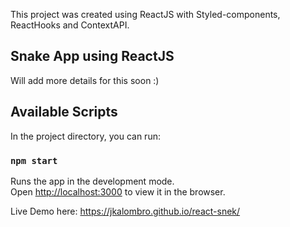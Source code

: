 This project was created using ReactJS with Styled-components, ReactHooks and ContextAPI.

## Snake App using ReactJS

Will add more details for this soon :)

## Available Scripts

In the project directory, you can run:

### `npm start`

Runs the app in the development mode.<br>
Open [http://localhost:3000](http://localhost:3000) to view it in the browser.

Live Demo here: https://jkalombro.github.io/react-snek/
